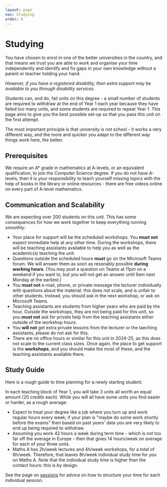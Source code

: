 ```yaml
---
layout: page
nav: Studying
order: 6
---
```


# Studying

You have chosen to enrol in one of the better universities in the country, and that means we trust you are able to work and organise your time independently and identify and fix gaps in your own knowledge without a parent or teacher holding your hand.

_However, if you have a registered disability, then extra support may be available to you through disability services._

Students can, and do, fail units on this degree - a small number of students are required to withdraw at the end of Year 1 each year because they have failed too many units, and some students are required to repeat Year 1. This page aims to give you the best possible set-up so that you pass this unit on the first attempt.

The most important principle is that university is not school - it works a very different way, and the more and quicker you adapt to the different way things work here, the better.

## Prerequisites

We require an A* grade in mathematics at A-levels, or an equivalent qualification, to join the Computer Science degree. If you do not have A-levels, then it is your responsibility to teach yourself missing topics with the help of books in the library or online resources - there are free videos online on every part of A-level mathematics.

## Communication and Scalability

We are expecting over 200 students on this unit. This has some consequences for how we work together to keep everything running smoothly:

  - Your place for support will be the scheduled workshops. You **must not** expect immediate help at any other time. During the workshops, there will be teaching assistants available to help you as well as the academic(s) teaching the unit.
  - Questions outside the scheduled hours **must** go on the Microsoft Teams forum. We will answer them as soon as resonably possible **during working hours**. (You may post a question on Teams at 11pm on a weekend if you want to, but you will not get an answer until 9am next Monday at the earliest.)
  - You **must not** e-mail, phone, or private message the lecturer individually with questions about the material: this does not scale, and is unfair to other students. Instead, you should ask in the next workshop, or ask on Microsoft Teams.
  - Teaching assistants are students from higher years who are paid by the hour. Outside the workshops, they are not being paid for this unit, so you **must not** ask for private help from the teaching assistants either outside of the workshop hours.
  - You **will not** get extra private lessons from the lecturer or the taeching assistants, please do not ask for this.
  - There are no office hours or similar for this unit in 2024-25, as this does not scale to the current class sizes. Once again, the place to get support is the **workshops**, and you should make the most of these, and the teaching assistants available there.

## Study Guide

Here is a rough guide to time planning for a newly starting student.

In each teaching block of Year 1, you will take 3 units all worth an equal amount (20 credits each). While you will all have some units you find easier or harder, as a rough average:

  - Expect to treat your degree like a job where you turn up and work regular hours every week; if your plan is "maybe do some work shortly before the exams" then based on past years' data you are very likely to end up being required to withdraw.
  - Assuming you work 42 hours a week during term time - which is not too far off the average in Europe - then that gives 14 hours/week on average for each of your three units.
  - Maths A has 2h/week lectures and 4h/week workshops, for a total of 6h/week. Therefore, that leaves 8h/week individual study time for you on Maths A. Note that the individual study time is higher than the contact hours: this is by design.

See the page on [sessions](sessions.md) for advice on how to structure your time for each individual session.
